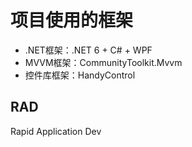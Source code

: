 # 项目使用的框架

- .NET框架：.NET 6 + C# + WPF
- MVVM框架：CommunityToolkit.Mvvm
- 控件库框架：HandyControl





## RAD

Rapid Application Dev
